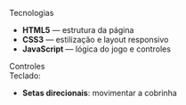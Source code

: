 Tecnologias

- **HTML5** — estrutura da página
- **CSS3** — estilização e layout responsivo
- **JavaScript** — lógica do jogo e controles

Controles<br>
Teclado:
- **Setas direcionais**: movimentar a cobrinha
